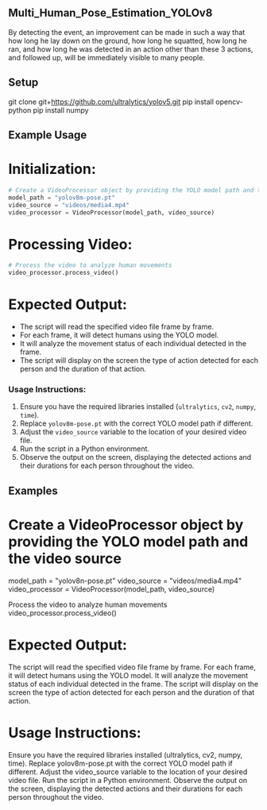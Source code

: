 ## Multi_Human_Pose_Estimation_YOLOv8
 By detecting the event, an improvement can be made in such a way that how long he lay down on the ground, how long he squatted, how long he ran, and how long he was detected in an action other than these 3 actions, and followed up, will be immediately visible to many people.

## Setup 
git clone git+https://github.com/ultralytics/yolov5.git
pip install opencv-python
pip install numpy


## Example Usage

# Initialization:
```python
# Create a VideoProcessor object by providing the YOLO model path and the video source
model_path = "yolov8m-pose.pt"
video_source = "videos/media4.mp4"
video_processor = VideoProcessor(model_path, video_source)
```
# Processing Video:
```python
# Process the video to analyze human movements
video_processor.process_video()
```
# Expected Output:
- The script will read the specified video file frame by frame.
- For each frame, it will detect humans using the YOLO model.
- It will analyze the movement status of each individual detected in the frame.
- The script will display on the screen the type of action detected for each person and the duration of that action.

### Usage Instructions:
1. Ensure you have the required libraries installed (`ultralytics`, `cv2`, `numpy`, `time`).
2. Replace `yolov8m-pose.pt` with the correct YOLO model path if different.
3. Adjust the `video_source` variable to the location of your desired video file.
4. Run the script in a Python environment.
5. Observe the output on the screen, displaying the detected actions and their durations for each person throughout the video.


## Examples

# Create a VideoProcessor object by providing the YOLO model path and the video source
model_path = "yolov8n-pose.pt"
video_source = "videos/media4.mp4"
video_processor = VideoProcessor(model_path, video_source)

Process the video to analyze human movements
video_processor.process_video()

# Expected Output:
The script will read the specified video file frame by frame.
For each frame, it will detect humans using the YOLO model.
It will analyze the movement status of each individual detected in the frame.
The script will display on the screen the type of action detected for each person and the duration of that action.

# Usage Instructions:
Ensure you have the required libraries installed (ultralytics, cv2, numpy, time).
Replace yolov8m-pose.pt with the correct YOLO model path if different.
Adjust the video_source variable to the location of your desired video file.
Run the script in a Python environment.
Observe the output on the screen, displaying the detected actions and their durations for each person throughout the video.
